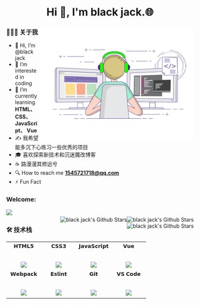 <h1 align="center">Hi 👋, I'm black jack.🌐</h1>

<img align="right" alt="GIF" src="https://raw.githubusercontent.com/devSouvik/devSouvik/master/gif3.gif" width="415"   />

<h3 > 👨🏻‍💻 关于我 </h3>

- 👋 Hi, I’m @black jack
- 👀 I’m interested in coding
- 🌱 I’m currently learning **HTML、CSS、 JavaScript、 Vue**
- ✍️ 我希望能多沉下心练习一些优秀的项目
- 🎓 喜欢探索新技术和沉迷魔改博客
- ☕ 路漫漫其修远兮
- 🔍 How to reach me **1545721718@qq.com**
- ⚡ Fun Fact

<h3>Welcome:</h3>

<a href="https://www.buymeacoffee.com/faceweb"><img src="https://img.buymeacoffee.com/button-api/?text=Buy me a coffee&emoji=🚀&slug=faceweb&button_colour=5F7FFF&font_colour=ffffff&font_family=Cookie&outline_colour=000000&coffee_colour=FFDD00"></a><br><a href="#"><img align="right" alt="black jack's Github Stars" src="https://github-readme-stats.vercel.app/api/top-langs/?username=coding327&layout=compact"></a><a href="#"><img align="right" alt="black jack's Github Stars" src="https://github-readme-stat.vercel.app/api/pin/?username=coding327&repo=coding327.github.io"></a><a href="#"><img align="right" alt="black jack's Github Stars" src="https://github-readme-stat.vercel.app/api/pin/?username=coding327&repo=demo"></a>























<h3>🛠 技术栈</h3>

<table >
  <tbody>
    <tr valign="top">
      <td width="25%" align="center">
        <span>𝗛𝗧𝗠𝗟𝟱</span><br><br><br>
        <img height="64px"  src="https://cdn.svgporn.com/logos/html-5.svg">
      </td>
      <td width="25%" align="center">
        <span>𝗖𝗦𝗦𝟯</span><br><br><br>
        <img height="64px" src="https://cdn.svgporn.com/logos/css-3.svg">
      </td>
      <td width="25%" align="center">
        <span>𝗝𝗮𝘃𝗮𝗦𝗰𝗿𝗶𝗽𝘁</span><br><br><br>
        <img height="64px" src="https://cdn.svgporn.com/logos/javascript.svg">
      </td>
      <td width="25%" align="center">
        <span>𝗩𝘂𝗲</span><br><br><br>
        <img height="64px" src="https://cdn.svgporn.com/logos/vue.svg">
      </td>
    </tr>
    <tr valign="top">
      <td width="25%" align="center">
        <span>𝗪𝗲𝗯𝗽𝗮𝗰𝗸</span><br><br><br>
        <img height="64px" src="https://cdn.svgporn.com/logos/webpack.svg">
      </td>
      <td width="25%" align="center">
        <span>𝗘𝘀𝗹𝗶𝗻𝘁</span><br><br><br>
        <img height="64px" src="https://cdn.svgporn.com/logos/eslint.svg">
      </td>
      <td width="25%" align="center">
        <span>𝗚𝗶𝘁</span><br><br><br>
        <img height="64px" src="https://cdn.svgporn.com/logos/git-icon.svg">
      </td>
      <td width="25%" align="center">
        <span>𝗩𝗦 𝗖𝗼𝗱𝗲</span><br><br><br>
        <img height="64px" src="https://cdn.svgporn.com/logos/visual-studio-code.svg">
      </td>
    </tr>
 </tbody>
</table>










